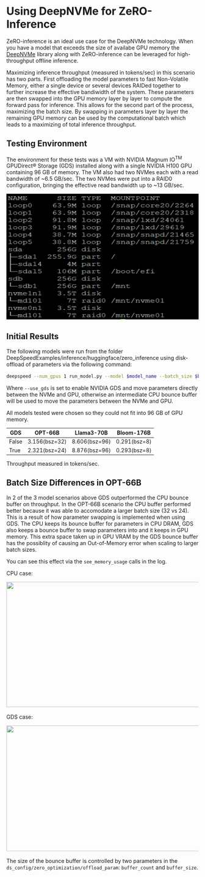 # Using DeepNVMe for ZeRO-Inference
ZeRO-inference is an ideal use case for the DeepNVMe technology. When you have a model that exceeds the size of availabe GPU memory the [DeepNVMe](https://github.com/microsoft/DeepSpeed/blob/master/blogs/deepspeed-gds/README.md) library along with ZeRO-inference can be leveraged for high-throughput offline inference. 

Maximizing inference throughput (measured in tokens/sec) in this scenario has two parts. First offloading the model parameters to fast Non-Volatile Memory, either a single device or several devices RAIDed together to further increase the effective bandiwidth of the system. These parameters are then swapped into the GPU memory layer by layer to compute the forward pass for inference. This allows for the second part of the process, maximizing the batch size. By swapping in parameters layer by layer the remaining GPU memory can be used by the computational batch which leads to a maximizing of total inference throughput.

## Testing Environment
The environment for these tests was a VM with NVIDIA Magnum IO<sup>TM</sup> GPUDirect® Storage (GDS) installed along with a single NVIDIA H100 GPU containing 96 GB of memory. The VM also had two NVMes each with a read bandwidth of ~6.5 GB/sec. The two NVMes were put into a RAID0 configuration, bringing the effective read bandwidth up to ~13 GB/sec. 
<div align="center">
    <img src="./media/nvme_config.png" style="width:6.5in;height:3.42153in" />
</div> 

## Initial Results
The following models were run from the folder DeepSpeedExamples/inference/huggingface/zero_inference using disk-offload of parameters via the following command:

```bash
deepspeed --num_gpus 1 run_model.py --model $model_name --batch_size $bsz --prompt-len 512 --gen-len 32 --disk-offload $path_to_foler --use_gds
```

Where `--use_gds` is set to enable NVIDIA GDS and move parameters directly between the NVMe and GPU, otherwise an intermediate CPU bounce buffer will be used to move the parameters between the NVMe and GPU.

All models tested were chosen so they could not fit into 96 GB of GPU memory.

GDS | OPT-66B | Llama3-70B | Bloom-176B  
|---|---|---|---|
False | 3.156(bsz=32) | 8.606(bsz=96) | 0.291(bsz=8) |
True | 2.321(bsz=24) | 8.876(bsz=96) | 0.293(bsz=8) |

Throughput measured in tokens/sec.

## Batch Size Differences in OPT-66B
In 2 of the 3 model scenarios above GDS outperformed the CPU bounce buffer on throughput. In the OPT-66B scenario the CPU buffer performed better because it was able to accomodate a larger batch size (32 vs 24). This is a result of how parameter swapping is implemented when using GDS. The CPU keeps its bounce buffer for parameters in CPU DRAM, GDS also keeps a bounce buffer to swap parameters into and it keeps in GPU memory. This extra space taken up in GPU VRAM by the GDS bounce buffer has the possiblity of causing an Out-of-Memory error when scaling to larger batch sizes.

You can see this effect via the `see_memory_usage` calls in the log. 

CPU case:
<div align="center">
    <img src="./media/zero_inf_mem_usage_cpu.png" style="width:6.5in;height:3.42153in" />
</div> 

GDS case:
<div align="center">
    <img src="./media/zero_inf_mem_usage_gds.png" style="width:6.5in;height:3.42153in" />
</div> 

The size of the bounce buffer is controlled by two parameters in the `ds_config/zero_optimization/offload_param`: `buffer_count` and `buffer_size`.
